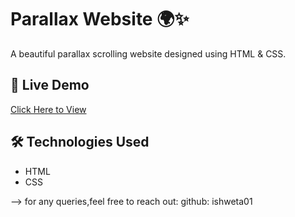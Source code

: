 # Parallax Website 🌍✨

A beautiful parallax scrolling website designed using HTML & CSS.

## 🚀 Live Demo  
[Click Here to View](https://ishweta01.github.io/parallax.project/)

## 🛠 Technologies Used  
- HTML  
- CSS

--> for any queries,feel free to reach out:
github: ishweta01
